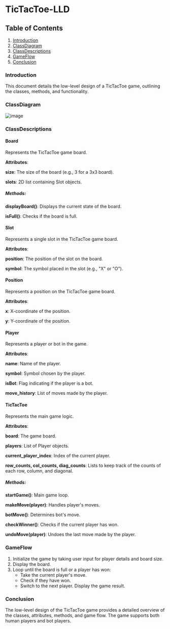 # TicTacToe-LLD

## Table of Contents
1. [Introduction](#introduction)
2. [ClassDiagram](#classdiagram)
3. [ClassDescriptions](#classdescriptions)
4. [GameFlow](#gameflow)
5. [Conclusion](#conclusion)

### Introduction
This document details the low-level design of a TicTacToe game, outlining the classes, methods, and functionality.

### ClassDiagram
![image](https://github.com/codingis4noobs2/TicTacToe-LLD/assets/87560178/cdb56cfd-8e40-4f38-82d7-bc3f6845c74c)

### ClassDescriptions
#### Board
Represents the TicTacToe game board.

**Attributes**:

**size**: The size of the board (e.g., 3 for a 3x3 board).

**slots**: 2D list containing Slot objects.

##### Methods:

**displayBoard()**: Displays the current state of the board.

**isFull()**: Checks if the board is full.

#### Slot
Represents a single slot in the TicTacToe game board.

**Attributes**:

**position**: The position of the slot on the board.

**symbol**: The symbol placed in the slot (e.g., "X" or "O").

#### Position
Represents a position on the TicTacToe game board.

**Attributes**:

**x**: X-coordinate of the position.

**y**: Y-coordinate of the position.

#### Player

Represents a player or bot in the game.

**Attributes**:

**name**: Name of the player.

**symbol**: Symbol chosen by the player.

**isBot**: Flag indicating if the player is a bot.

**move_history**: List of moves made by the player.

#### TicTacToe

Represents the main game logic.

**Attributes**:

**board**: The game board.

**players**: List of Player objects.

**current_player_index**: Index of the current player.

**row_counts, col_counts, diag_counts**: Lists to keep track of the counts of each row, column, and diagonal.

##### Methods:

**startGame()**: Main game loop.

**makeMove(player)**: Handles player's moves.

**botMove()**: Determines bot's move.

**checkWinner()**: Checks if the current player has won.

**undoMove(player)**: Undoes the last move made by the player.

### GameFlow
1. Initialize the game by taking user input for player details and board size.
2. Display the board.
3. Loop until the board is full or a player has won:
   - Take the current player's move.
   - Check if they have won.
   - Switch to the next player.
  Display the game result.

### Conclusion
The low-level design of the TicTacToe game provides a detailed overview of the classes, attributes, methods, and game flow. The game supports both human players and bot players.
